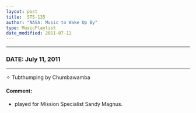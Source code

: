 ```yaml
---
layout: post
title:  STS-135
author: "NASA: Music to Wake Up By"
type: MusicPlaylist
date_modified: 2011-07-11
---
```


----
### DATE: July 11, 2011
----
✧ Tubthumping by Chumbawamba

#### Comment:
* played for Mission Specialist Sandy Magnus.
